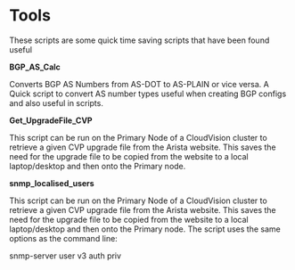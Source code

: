 # Tools

These scripts are some quick time saving scripts that have been found useful

**BGP_AS_Calc**

Converts BGP AS Numbers from AS-DOT to AS-PLAIN or vice versa.
A Quick script to convert AS number types useful when creating BGP configs and also useful in scripts.

**Get_UpgradeFile_CVP**

This script can be run on the Primary Node of a CloudVision cluster to retrieve a given CVP upgrade file from the Arista website.
This saves the need for the upgrade file to be copied from the website to a local laptop/desktop and then onto the Primary node.

**snmp_localised_users**

This script can be run on the Primary Node of a CloudVision cluster to retrieve a given CVP upgrade file from the Arista website.
This saves the need for the upgrade file to be copied from the website to a local laptop/desktop and then onto the Primary node.
The script uses the same options as the command line:

snmp-server user <username> <groupname> v3 auth <authType> <authphrase> priv <privType> <privacyphrase>
